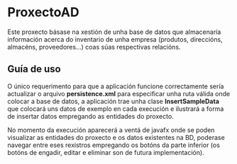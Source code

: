 # ProxectoAD
Este proxecto básase na xestión de unha base de datos que almacenaría información acerca do inventario de unha empresa (produtos, direccións, almacéns, proveedores...) coas súas respectivas relacións.

## Guía de uso
O único requerimento para que a aplicación funcione correctamente sería actualizar o arquivo **persistence.xml** para especificar unha ruta válida onde colocar a base de datos, a aplicación trae unha clase **InsertSampleData** que colocará uns datos de exemplo en cada execución e ilustrará a forma de insertar datos empregando as entidades do proxecto.

No momento da execución aparecerá a ventá de javafx onde se poden visualizar as entidades do proxecto e os datos existentes na BD, poderase navegar entre eses rexistros empregando os botóns da parte inferior (os botóns de engadir, editar e eliminar son de futura implementación). 
